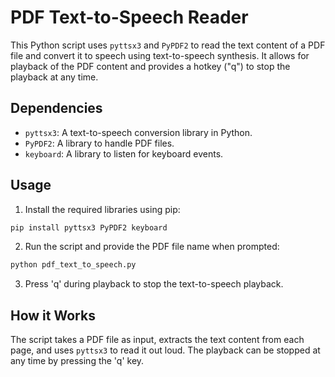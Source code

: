 # PDF Text-to-Speech Reader

This Python script uses `pyttsx3` and `PyPDF2` to read the text content of a PDF file and convert it to speech using text-to-speech synthesis. It allows for playback of the PDF content and provides a hotkey ("q") to stop the playback at any time.

## Dependencies

- `pyttsx3`: A text-to-speech conversion library in Python.
- `PyPDF2`: A library to handle PDF files.
- `keyboard`: A library to listen for keyboard events.

## Usage

1. Install the required libraries using pip:

```bash
pip install pyttsx3 PyPDF2 keyboard
```

2. Run the script and provide the PDF file name when prompted:

```bash
python pdf_text_to_speech.py
```

3. Press 'q' during playback to stop the text-to-speech playback.

## How it Works

The script takes a PDF file as input, extracts the text content from each page, and uses `pyttsx3` to read it out loud. The playback can be stopped at any time by pressing the 'q' key.
